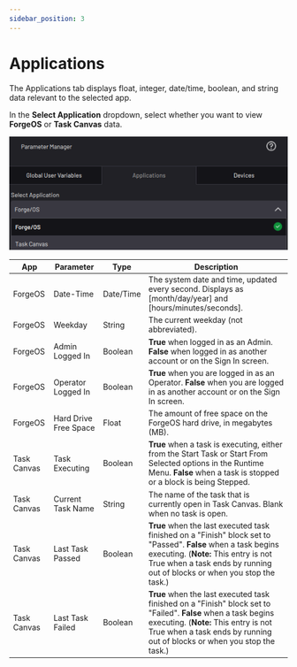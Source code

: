 ```yaml
---
sidebar_position: 3
---
```


# Applications

The Applications tab displays float, integer, date/time, boolean, and string data relevant to the selected app.

In the **Select Application** dropdown, select whether you want to view **ForgeOS** or **Task Canvas** data.

![](../Images/ParameterManager/Applications-Dropdown.png)

|App|Parameter|Type|Description|
|---|---------|----|-----------|
|ForgeOS|Date-Time|Date/Time|The system date and time, updated every second. Displays as \[month/day/year\] and \[hours/minutes/seconds\].|
|ForgeOS|Weekday|String|The current weekday \(not abbreviated\).|
|ForgeOS|Admin Logged In|Boolean| **True** when logged in as an Admin. **False** when logged in as another account or on the Sign In screen.|
|ForgeOS|Operator Logged In|Boolean| **True** when you are logged in as an Operator. **False** when you are logged in as another account or on the Sign In screen.|
|ForgeOS|Hard Drive Free Space|Float|The amount of free space on the ForgeOS hard drive, in megabytes \(MB\).|
|Task Canvas|Task Executing|Boolean| **True** when a task is executing, either from the Start Task or Start From Selected options in the Runtime Menu. **False** when a task is stopped or a block is being Stepped.|
|Task Canvas|Current Task Name|String|The name of the task that is currently open in Task Canvas. Blank when no task is open.|
|Task Canvas|Last Task Passed|Boolean| **True** when the last executed task finished on a "Finish" block set to "Passed". **False** when a task begins executing. \(**Note:** This entry is not True when a task ends by running out of blocks or when you stop the task.\)|
|Task Canvas|Last Task Failed|Boolean|  **True** when the last executed task finished on a "Finish" block set to "Failed". **False** when a task begins executing. \(**Note:** This entry is not True when a task ends by running out of blocks or when you stop the task.\)|


